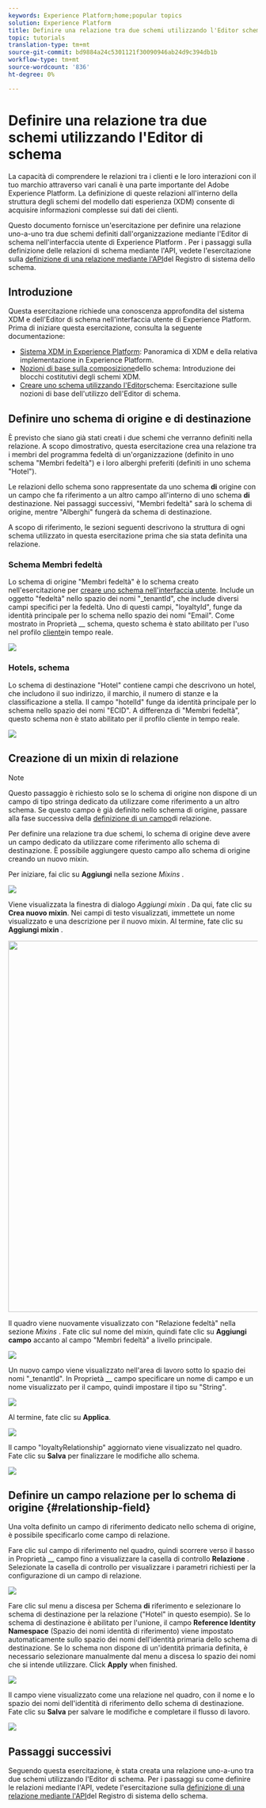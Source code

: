 ```yaml
---
keywords: Experience Platform;home;popular topics
solution: Experience Platform
title: Definire una relazione tra due schemi utilizzando l'Editor schema
topic: tutorials
translation-type: tm+mt
source-git-commit: bd9884a24c5301121f30090946ab24d9c394db1b
workflow-type: tm+mt
source-wordcount: '836'
ht-degree: 0%

---
```



# Definire una relazione tra due schemi utilizzando l&#39;Editor di schema

La capacità di comprendere le relazioni tra i clienti e le loro interazioni con il tuo marchio attraverso vari canali è una parte importante del  Adobe Experience Platform. La definizione di queste relazioni all&#39;interno della struttura degli schemi del modello dati esperienza (XDM) consente di acquisire informazioni complesse sui dati dei clienti.

Questo documento fornisce un&#39;esercitazione per definire una relazione uno-a-uno tra due schemi definiti dall&#39;organizzazione mediante l&#39;Editor di schema nell&#39;interfaccia utente di Experience Platform . Per i passaggi sulla definizione delle relazioni di schema mediante l&#39;API, vedete l&#39;esercitazione sulla [definizione di una relazione mediante l&#39;API](relationship-api.md)del Registro di sistema dello schema.

## Introduzione

Questa esercitazione richiede una conoscenza approfondita del sistema XDM e dell&#39;Editor di schema nell&#39;interfaccia utente  di Experience Platform. Prima di iniziare questa esercitazione, consulta la seguente documentazione:

* [Sistema XDM in  Experience Platform](../home.md): Panoramica di XDM e della relativa implementazione in  Experience Platform.
* [Nozioni di base sulla composizione](../schema/composition.md)dello schema: Introduzione dei blocchi costitutivi degli schemi XDM.
* [Creare uno schema utilizzando l&#39;Editor](create-schema-ui.md)schema: Esercitazione sulle nozioni di base dell&#39;utilizzo dell&#39;Editor di schema.

## Definire uno schema di origine e di destinazione

È previsto che siano già stati creati i due schemi che verranno definiti nella relazione. A scopo dimostrativo, questa esercitazione crea una relazione tra i membri del programma fedeltà di un&#39;organizzazione (definito in uno schema &quot;Membri fedeltà&quot;) e i loro alberghi preferiti (definiti in uno schema &quot;Hotel&quot;).

Le relazioni dello schema sono rappresentate da uno schema **di** origine con un campo che fa riferimento a un altro campo all&#39;interno di uno schema **di** destinazione. Nei passaggi successivi, &quot;Membri fedeltà&quot; sarà lo schema di origine, mentre &quot;Alberghi&quot; fungerà da schema di destinazione.

A scopo di riferimento, le sezioni seguenti descrivono la struttura di ogni schema utilizzato in questa esercitazione prima che sia stata definita una relazione.

### Schema Membri fedeltà

Lo schema di origine &quot;Membri fedeltà&quot; è lo schema creato nell&#39;esercitazione per [creare uno schema nell&#39;interfaccia utente](create-schema-ui.md). Include un oggetto &quot;fedeltà&quot; nello spazio dei nomi &quot;\_tenantId&quot;, che include diversi campi specifici per la fedeltà. Uno di questi campi, &quot;loyaltyId&quot;, funge da identità principale per lo schema nello spazio dei nomi &quot;Email&quot;. Come mostrato in Proprietà __ schema, questo schema è stato abilitato per l&#39;uso nel profilo [cliente](../../profile/home.md)in tempo reale.

![](../images/tutorials/relationship/loyalty-members.png)

### Hotels, schema

Lo schema di destinazione &quot;Hotel&quot; contiene campi che descrivono un hotel, che includono il suo indirizzo, il marchio, il numero di stanze e la classificazione a stella. Il campo &quot;hotelId&quot; funge da identità principale per lo schema nello spazio dei nomi &quot;ECID&quot;. A differenza di &quot;Membri fedeltà&quot;, questo schema non è stato abilitato per il profilo cliente in tempo reale.

![](../images/tutorials/relationship/hotels.png)

## Creazione di un mixin di relazione

>[!NOTE]
>
>Questo passaggio è richiesto solo se lo schema di origine non dispone di un campo di tipo stringa dedicato da utilizzare come riferimento a un altro schema. Se questo campo è già definito nello schema di origine, passare alla fase successiva della [definizione di un campo](#relationship-field)di relazione.

Per definire una relazione tra due schemi, lo schema di origine deve avere un campo dedicato da utilizzare come riferimento allo schema di destinazione. È possibile aggiungere questo campo allo schema di origine creando un nuovo mixin.

Per iniziare, fai clic su **Aggiungi** nella sezione _Mixins_ .

![](../images/tutorials/relationship/loyalty-add-mixin.png)

Viene visualizzata la finestra di dialogo _Aggiungi mixin_ . Da qui, fate clic su **Crea nuovo mixin**. Nei campi di testo visualizzati, immettete un nome visualizzato e una descrizione per il nuovo mixin. Al termine, fate clic su **Aggiungi mixin** .

<img src="../images/tutorials/relationship/loyalty-create-new-mixin.png" width="750"><br>

Il quadro viene nuovamente visualizzato con &quot;Relazione fedeltà&quot; nella sezione _Mixins_ . Fate clic sul nome del mixin, quindi fate clic su **Aggiungi campo** accanto al campo &quot;Membri fedeltà&quot; a livello principale.

![](../images/tutorials/relationship/loyalty-add-field.png)

Un nuovo campo viene visualizzato nell&#39;area di lavoro sotto lo spazio dei nomi &quot;\_tenantId&quot;. In Proprietà __ campo specificare un nome di campo e un nome visualizzato per il campo, quindi impostare il tipo su &quot;String&quot;.

![](../images/tutorials/relationship/relationship-field-details.png)

Al termine, fate clic su **Applica**.

![](../images/tutorials/relationship/relationship-field-apply.png)

Il campo &quot;loyaltyRelationship&quot; aggiornato viene visualizzato nel quadro. Fate clic su **Salva** per finalizzare le modifiche allo schema.

![](../images/tutorials/relationship/relationship-field-save.png)

## Definire un campo relazione per lo schema di origine {#relationship-field}

Una volta definito un campo di riferimento dedicato nello schema di origine, è possibile specificarlo come campo di relazione.

Fare clic sul campo di riferimento nel quadro, quindi scorrere verso il basso in Proprietà __ campo fino a visualizzare la casella di controllo **Relazione** . Selezionate la casella di controllo per visualizzare i parametri richiesti per la configurazione di un campo di relazione.

![](../images/tutorials/relationship/relationship-checkbox.png)

Fare clic sul menu a discesa per Schema **di** riferimento e selezionare lo schema di destinazione per la relazione (&quot;Hotel&quot; in questo esempio). Se lo schema di destinazione è abilitato per l&#39;unione, il campo **Reference Identity Namespace** (Spazio dei nomi identità di riferimento) viene impostato automaticamente sullo spazio dei nomi dell&#39;identità primaria dello schema di destinazione. Se lo schema non dispone di un&#39;identità primaria definita, è necessario selezionare manualmente dal menu a discesa lo spazio dei nomi che si intende utilizzare. Click **Apply** when finished.

![](../images/tutorials/relationship/reference-schema-id-namespace.png)

Il campo viene visualizzato come una relazione nel quadro, con il nome e lo spazio dei nomi dell&#39;identità di riferimento dello schema di destinazione. Fate clic su **Salva** per salvare le modifiche e completare il flusso di lavoro.

![](../images/tutorials/relationship/relationship-save.png)

## Passaggi successivi

Seguendo questa esercitazione, è stata creata una relazione uno-a-uno tra due schemi utilizzando l&#39;Editor di schema. Per i passaggi su come definire le relazioni mediante l&#39;API, vedete l&#39;esercitazione sulla [definizione di una relazione mediante l&#39;API](relationship-api.md)del Registro di sistema dello schema.
